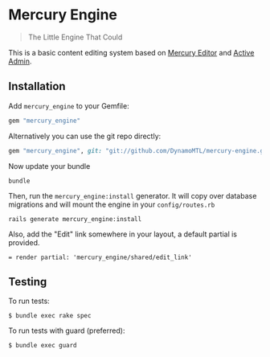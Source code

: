 # Mercury Engine

> The Little Engine That Could

This is a basic content editing system based on [Mercury Editor](http://jejacks0n.github.com/mercury/) and [Active Admin](http://activeadmin.info/).

Installation
------------
Add `mercury_engine` to your Gemfile:

```ruby
gem "mercury_engine"
```

Alternatively you can use the git repo directly:

```ruby
gem "mercury_engine", git: "git://github.com/DynamoMTL/mercury-engine.git"
```

Now update your bundle

```
bundle
```

Then, run the `mercury_engine:install` generator. It will copy over database migrations and will mount the engine in your `config/routes.rb`

```
rails generate mercury_engine:install
```

Also, add the "Edit" link somewhere in your layout, a default partial is provided.

```haml
= render partial: 'mercury_engine/shared/edit_link'
```

Testing
-------

To run tests:

    $ bundle exec rake spec

To run tests with guard (preferred):
    
    $ bundle exec guard
